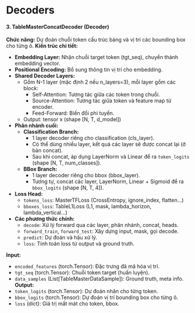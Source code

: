 # Decoders

#### 3. TableMasterConcatDecoder (Decoder)
**Chức năng:** Dự đoán chuỗi token cấu trúc bảng và vị trí các bounding box cho từng ô.
**Kiến trúc chi tiết:**
- **Embedding Layer:** Nhận chuỗi target token (tgt_seq), chuyển thành embedding vector.
- **Positional Encoding:** Bổ sung thông tin vị trí cho embedding.
- **Shared Decoder Layers:**
    - Gồm N-1 layer (mặc định 2 nếu n_layers=3), mỗi layer gồm các block:
        - Self-Attention: Tương tác giữa các token trong chuỗi.
        - Source-Attention: Tương tác giữa token và feature map từ encoder.
        - Feed-Forward: Biến đổi phi tuyến.
    - Output: tensor x (shape [N, T, d_model])
- **Phân nhánh cuối:**
    - **Classification Branch:**
        - 1 layer decoder riêng cho classification (cls_layer).
        - Có thể dùng nhiều layer, kết quả các layer sẽ được concat lại (ở bản concat).
        - Sau khi concat, áp dụng LayerNorm và Linear để ra `token_logits` (shape [N, T, num_classes]).
    - **BBox Branch:**
        - 1 layer decoder riêng cho bbox (bbox_layer).
        - Tương tự, concat các layer, LayerNorm, Linear + Sigmoid để ra `bbox_logits` (shape [N, T, 4]).
- **Loss Head:**
    - `tokens_loss`: MasterTFLoss (CrossEntropy, ignore_index, flatten...)
    - `bboxes_loss`: TableL1Loss (L1, mask, lambda_horizon, lambda_vertical...)
- **Các phương thức chính:**
    - `decode`: Xử lý forward qua các layer, phân nhánh, concat, heads.
    - `forward_train`, `forward_test`: Xây dựng input, mask, gọi decode.
    - `predict`: Dự đoán và hậu xử lý.
    - `loss`: Tính toán loss từ output và ground truth.

**Input:**
- `encoded_features` (torch.Tensor): Đặc trưng đã mã hóa vị trí.
- `tgt_seq` (torch.Tensor): Chuỗi token target (huấn luyện).
- `data_samples` (List[TableMasterDataSample]): Ground truth, meta info.
**Output:**
- `token_logits` (torch.Tensor): Dự đoán nhãn cho từng token.
- `bbox_logits` (torch.Tensor): Dự đoán vị trí bounding box cho từng ô.
- `loss` (dict): Giá trị mất mát cho token, bbox.

